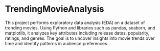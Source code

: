 # TrendingMovieAnalysis
This project performs exploratory data analysis (EDA) on a dataset of trending movies. Using Python and libraries such as pandas, seaborn, and matplotlib, it analyzes key attributes including release dates, popularity, ratings, and genres. The goal is to uncover insights into movie trends over time and identify patterns in audience preferences.
